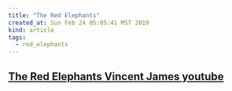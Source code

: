 ```yaml
---
title: "The Red Elephants"
created_at: Sun Feb 24 05:05:41 MST 2019
kind: article
tags:
  - red_elephants
---
```


<h2>
  <a href="https://www.youtube.com/channel/UCNiNWbmPWehjpQohglWsKxw" target="_blank">The Red Elephants Vincent James youtube</a>
</h2>

<!--
html boilerplate fragments
<a href="" target="_blank"></a>
<a name=""></a>
<img src="" width="400px">
<ul>
  <li></li>
  <li><a href="" target="_blank"></a></li>
</ul>
<pre>
</pre>
<p style="margin-bottom: 2em;"></p>
<hr style="border: 0; height: 3px; background: #333; background-image: linear-gradient(to right, #ccc, #333, #ccc);">
<pre><code>
</code></pre>
<math xmlns='http://www.w3.org/1998/Math/MathML' display='block'>
</math>
:-->
